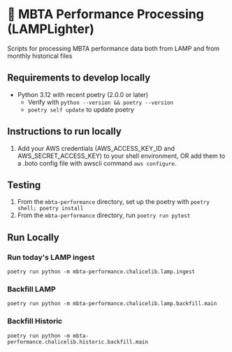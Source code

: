 # 🏮 MBTA Performance Processing (LAMPLighter)

Scripts for processing MBTA performance data both from LAMP and from monthly historical files

## Requirements to develop locally

- Python 3.12 with recent poetry (2.0.0 or later)
  - Verify with `python --version && poetry --version`
  - `poetry self update` to update poetry

## Instructions to run locally

1. Add your AWS credentials (AWS_ACCESS_KEY_ID and AWS_SECRET_ACCESS_KEY) to your shell environment, OR add them to a .boto config file with awscli command `aws configure`.

## Testing

1. From the `mbta-performance` directory, set up the poetry with `poetry shell; poetry install`
2. From the `mbta-performance` directory, run `poetry run pytest`

## Run Locally

### Run today's LAMP ingest

```shell
poetry run python -m mbta-performance.chalicelib.lamp.ingest
```

### Backfill LAMP

```shell
poetry run python -m mbta-performance.chalicelib.lamp.backfill.main
```

### Backfill Historic

```shell
poetry run python -m mbta-performance.chalicelib.historic.backfill.main
```
